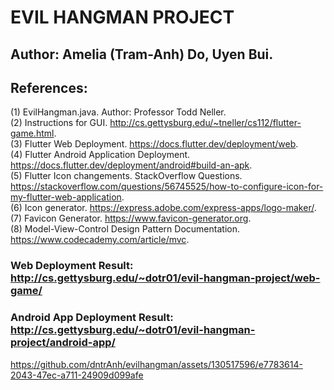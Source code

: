 # EVIL HANGMAN PROJECT 

## Author: Amelia (Tram-Anh) Do, Uyen Bui. 

## References: 
(1) EvilHangman.java. Author: Professor Todd Neller. <br>
(2) Instructions for GUI. http://cs.gettysburg.edu/~tneller/cs112/flutter-game.html. <br>
(3) Flutter Web Deployment. https://docs.flutter.dev/deployment/web. <br>
(4) Flutter Android Application Deployment. https://docs.flutter.dev/deployment/android#build-an-apk. <br>
(5) Flutter Icon changements. StackOverflow Questions. https://stackoverflow.com/questions/56745525/how-to-configure-icon-for-my-flutter-web-application. <br>
(6) Icon generator. https://express.adobe.com/express-apps/logo-maker/. <br>
(7) Favicon Generator. https://www.favicon-generator.org. <br>
(8) Model-View-Control Design Pattern Documentation. https://www.codecademy.com/article/mvc. <br>

### Web Deployment Result: http://cs.gettysburg.edu/~dotr01/evil-hangman-project/web-game/

### Android App Deployment Result: http://cs.gettysburg.edu/~dotr01/evil-hangman-project/android-app/

https://github.com/dntrAnh/evilhangman/assets/130517596/e7783614-2043-47ec-a711-24909d099afe

